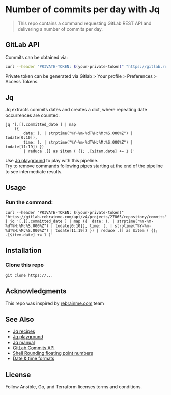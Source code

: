 # Number of commits per day with Jq

> This repo contains a command requesting GitLab REST API and delivering a number of commits per day.   

## GitLab API
Commits can be obtained via:
```bash
curl --header "PRIVATE-TOKEN: $(your-private-token)" "https://gitlab.rebrainme.com/api/v4/projects/27865/repository/commits"
```
Private token can be generated via Gitlab > Your profile > Preferences > Access Tokens.

## Jq
Jq extracts commits dates and creates a dict, where repeating date occurrences are counted.

```shell
jq '[.[].committed_date ] | map 
    ({  
        date: (. | strptime("%Y-%m-%dT%H:%M:%S.000%Z") | todate[0:10]), 
        time: (. | strptime("%Y-%m-%dT%H:%M:%S.000%Z") | todate[11:19]) }) 
        | reduce .[] as $item ( {}; .[$item.date] += 1 )'
```
Use [Jq playground](https://jqplay.org/) to play with this pipeline.  
Try to remove commands following pipes starting at the end of the pipeline to see intermediate results.

## Usage 
### Run the command:
```shell
curl --header "PRIVATE-TOKEN: $(your-private-token)" "https://gitlab.rebrainme.com/api/v4/projects/27865/repository/commits" | jq '[.[].committed_date ] | map ({  date: (. | strptime("%Y-%m-%dT%H:%M:%S.000%Z") | todate[0:10]), time: (. | strptime("%Y-%m-%dT%H:%M:%S.000%Z") | todate[11:19]) }) | reduce .[] as $item ( {};   .[$item.date] += 1 )'
```

## Installation  
### Clone this repo

```shell
git clone https://...
```

## Acknowledgments

This repo was inspired by [rebrainme.com](https://rebrainme.com) team

## See Also
- [Jq recipes](https://remysharp.com/drafts/jq-recipes)
- [Jq playground](https://jqplay.org/)
- [Jq manual](https://stedolan.github.io/jq/manual/)
- [GitLab Commits API](https://docs.gitlab.com/ee/api/commits.html)
- [Shell Rounding floating point numbers](https://unix.stackexchange.com/questions/167058/how-to-round-floating-point-numbers-in-shell)
- [Date & time formats](https://devhints.io/datetime)

## License
Follow Ansible, Go, and Terraform licenses terms and conditions.